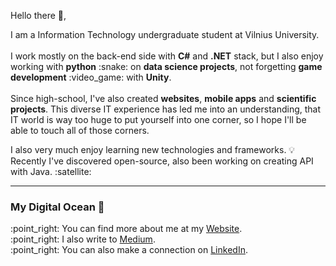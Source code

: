 <p>Hello there 👋,</p>
<p>I am a Information Technology undergraduate student at Vilnius University.<br><br>
 I work mostly on the back-end side with <b>C#</b> and <b>.NET</b> stack, but I also enjoy working with <b>python</b> :snake: on <b>data science projects</b>, not forgetting <b>game development</b> :video_game: with <b>Unity</b>.<br><br>
 Since high-school, I've also created <b>websites</b>, <b>mobile apps</b> and <b>scientific projects</b>. This diverse IT experience has led me into an understanding, that IT world is way too huge to put yourself into one corner, so I hope I'll be able to touch all of those corners.
</p>

<p>I also very much enjoy learning new technologies and frameworks. 💡<br>
  Recently I've discovered open-source, also been working on creating API with Java. :satellite:
</p>

---

### My Digital Ocean 🌊
<p>:point_right: You can find more about me at my <a href="https://gsvedas.com/" target="_blank">Website</a>.<br>
:point_right: I also write to <a href="https://medium.com/@svedas" target="_blank">Medium</a>.<br>
:point_right: You can also make a connection on <a href="https://www.linkedin.com/in/gintautas-svedas/" target="_blank">LinkedIn</a>.
</p>
